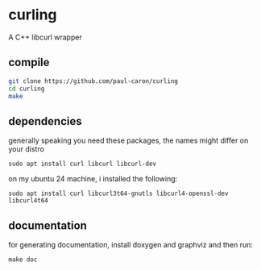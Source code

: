# curling
A C++ libcurl wrapper

## compile
```sh
git clone https://github.com/paul-caron/curling
cd curling
make
```

## dependencies
generally speaking you need these packages, the names might differ on your distro
```
sudo apt install curl libcurl libcurl-dev
```
on my ubuntu 24 machine, i installed the following:
```
sudo apt install curl libcurl3t64-gnutls libcurl4-openssl-dev libcurl4t64
```
## documentation
for generating documentation, install doxygen and graphviz and then run:
```
make doc
```
